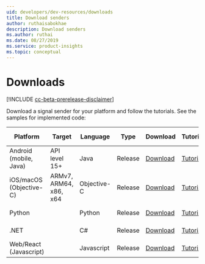 ```yaml
---
uid: developers/dev-resources/downloads
title: Download senders
author: ruthaisabokhae
description: Download senders
ms.author: ruthai
ms.date: 08/27/2019
ms.service: product-insights
ms.topic: conceptual
---
```


# Downloads
[!INCLUDE [cc-beta-prerelease-disclaimer]( includes/cc-beta-prerelease-disclaimer.md)]

Download a signal sender for your platform and follow the tutorials. See the samples for implemented code:

| Platform         | Target                 | Language  | Type  | Download | Tutorial | Sample | Run Sample |
|------------------|------------------------|-----------|-------|----------|-------------|---------|---------|
| Android (mobile, Java)         |API level 15+     |Java       |Release| [Download](https://download.pi.dynamics.com/sdk/ProductInsightsSenders/pi_android_sdk.zip)                                                | [Tutorial](xref:developers/downloads/android-java)  |[Sample](https://download.pi.dynamics.com/sdk/ProductInsightsSamples/pi_android_sample.zip)| [Run Sample](xref:developers/downloads/android-java-sample) |
| iOS/macOS (Objective-C) |ARMv7, ARM64, x86, x64  |Objective-C|Release| [Download](https://download.pi.dynamics.com/sdk/ProductInsightsSenders/pi_objc_sdk.zip)                                  | [Tutorial](xref:developers/downloads/ios-objc)      |[Sample](https://download.pi.dynamics.com/sdk/ProductInsightsSamples/pi_objc_sample.zip)| [Run Sample](xref:developers/downloads/ios-objc-sample) |
| Python           |                        |Python     |Release| [Download](https://download.pi.dynamics.com/sdk/ProductInsightsSenders/pi_python_sdk.zip) | [Tutorial](xref:developers/downloads/python)        |[Sample](https://download.pi.dynamics.com/sdk/ProductInsightsSamples/pi_python_sample.zip)| [Run Sample](xref:developers/downloads/python-sample) |
| .NET |                       |C#         |Release| [Download](https://download.pi.dynamics.com/sdk/ProductInsightsSenders/pi_csharp_sdk.zip)                                     | [Tutorial](xref:developers/downloads/dotnet)        |[Sample](https://download.pi.dynamics.com/sdk/ProductInsightsSamples/pi_csharp_sample.zip)| [Run Sample](xref:developers/downloads/dotnet-sample) |
| Web/React (Javascript)        |                        |Javascript |Release| [Download](https://download.pi.dynamics.com/sdk/ProductInsightsSenders/pi_js_sdk.zip)                      | [Tutorial](xref:developers/downloads/js)            |[Sample](https://download.pi.dynamics.com/sdk/ProductInsightsSamples/pi_js_sample.zip)| [Run Sample](xref:developers/downloads/js-sample) |
